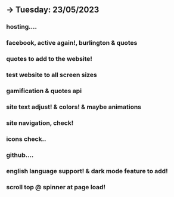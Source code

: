 
-> Tuesday: 23/05/2023
   -------------------

### hosting....

### facebook, active again!, burlington & quotes

### quotes to add to the website!

### test website to all screen sizes

### gamification & quotes api

### site text adjust! & colors! & maybe animations
### site navigation, check!
### icons check..
### github....
### english language support! & dark mode feature to add!

### scroll top @ spinner at page load!